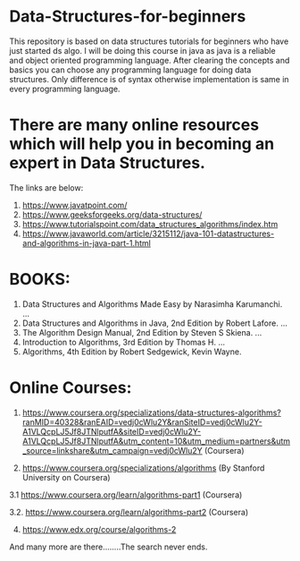 # Data-Structures-for-beginners
This repository is based on data structures tutorials for beginners who have just started ds algo. I will be doing this course in java as java is a reliable and object oriented programming language. After clearing the concepts and basics you can choose any programming language for doing data structures. Only difference is of syntax otherwise implementation is same in every programming language.

# There are many online resources which will help you in becoming an expert in Data Structures.
The links are below:
1. https://www.javatpoint.com/
2. https://www.geeksforgeeks.org/data-structures/
3. https://www.tutorialspoint.com/data_structures_algorithms/index.htm
4. https://www.javaworld.com/article/3215112/java-101-datastructures-and-algorithms-in-java-part-1.html

# BOOKS:
1) Data Structures and Algorithms Made Easy by Narasimha Karumanchi. ...
2) Data Structures and Algorithms in Java, 2nd Edition by Robert Lafore. ...
3) The Algorithm Design Manual, 2nd Edition by Steven S Skiena. ...
4) Introduction to Algorithms, 3rd Edition by Thomas H. ...
5) Algorithms, 4th Edition by Robert Sedgewick, Kevin Wayne.

# Online Courses:
1. https://www.coursera.org/specializations/data-structures-algorithms?ranMID=40328&ranEAID=vedj0cWlu2Y&ranSiteID=vedj0cWlu2Y-A1VLQcpLJ5Jf8JTNlputfA&siteID=vedj0cWlu2Y-A1VLQcpLJ5Jf8JTNlputfA&utm_content=10&utm_medium=partners&utm_source=linkshare&utm_campaign=vedj0cWlu2Y  (Coursera)

2. https://www.coursera.org/specializations/algorithms (By Stanford University on Coursera)

3.1  https://www.coursera.org/learn/algorithms-part1  (Coursera)

3.2. https://www.coursera.org/learn/algorithms-part2  (Coursera)

4. https://www.edx.org/course/algorithms-2

And many more are there........The search never ends.


